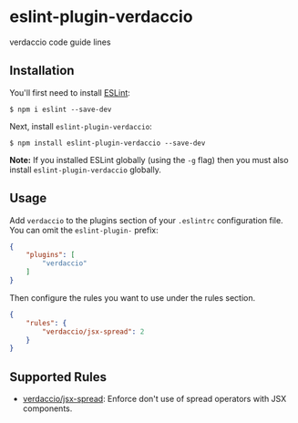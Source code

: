 # eslint-plugin-verdaccio

verdaccio code guide lines

## Installation

You'll first need to install [ESLint](http://eslint.org):

```
$ npm i eslint --save-dev
```

Next, install `eslint-plugin-verdaccio`:

```
$ npm install eslint-plugin-verdaccio --save-dev
```

**Note:** If you installed ESLint globally (using the `-g` flag) then you must also install `eslint-plugin-verdaccio` globally.

## Usage

Add `verdaccio` to the plugins section of your `.eslintrc` configuration file. You can omit the `eslint-plugin-` prefix:

```json
{
    "plugins": [
        "verdaccio"
    ]
}
```


Then configure the rules you want to use under the rules section.

```json
{
    "rules": {
        "verdaccio/jsx-spread": 2
    }
}
```

## Supported Rules

* [verdaccio/jsx-spread](docs/rules/jsxp-spread.md): Enforce don't use of spread operators with JSX components.





